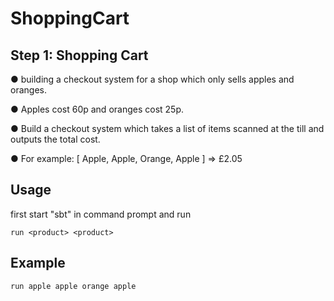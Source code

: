 ShoppingCart
============

Step 1: Shopping Cart
---------------------

● building a checkout system for a shop which only sells apples and oranges.

● Apples cost 60p and oranges cost 25p.

● Build a checkout system which takes a list of items scanned at the till and outputs the total cost.

● For example: [ Apple, Apple, Orange, Apple ] => £2.05

Usage
-----
first start "sbt" in command prompt and run

```
run <product> <product>
```
Example
-------
```
run apple apple orange apple
```